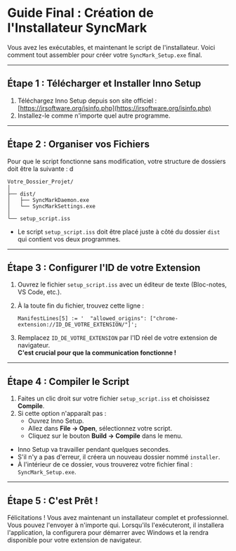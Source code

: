 # Guide Final : Création de l'Installateur SyncMark

Vous avez les exécutables, et maintenant le script de l'installateur. Voici comment tout assembler pour créer votre `SyncMark_Setup.exe` final.

---

## Étape 1 : Télécharger et Installer Inno Setup 

1. Téléchargez Inno Setup depuis son site officiel :  
   [https://jrsoftware.org/isinfo.php](https://jrsoftware.org/isinfo.php)
2. Installez-le comme n'importe quel autre programme.

---

## Étape 2 : Organiser vos Fichiers

Pour que le script fonctionne sans modification, votre structure de dossiers doit être la suivante : 
d
```
Votre_Dossier_Projet/
│
├── dist/
│   ├── SyncMarkDaemon.exe
│   └── SyncMarkSettings.exe
│
└── setup_script.iss
```

- Le script `setup_script.iss` doit être placé juste à côté du dossier `dist` qui contient vos deux programmes.

---

## Étape 3 : Configurer l'ID de votre Extension

1. Ouvrez le fichier `setup_script.iss` avec un éditeur de texte (Bloc-notes, VS Code, etc.).
2. À la toute fin du fichier, trouvez cette ligne :

   ```
   ManifestLines[5] := '  "allowed_origins": ["chrome-extension://ID_DE_VOTRE_EXTENSION/"]';
   ```

3. Remplacez `ID_DE_VOTRE_EXTENSION` par l'ID réel de votre extension de navigateur.  
   **C'est crucial pour que la communication fonctionne !**

---

## Étape 4 : Compiler le Script

1. Faites un clic droit sur votre fichier `setup_script.iss` et choisissez **Compile**.
2. Si cette option n'apparaît pas :
   - Ouvrez Inno Setup.
   - Allez dans **File → Open**, sélectionnez votre script.
   - Cliquez sur le bouton **Build → Compile** dans le menu.

- Inno Setup va travailler pendant quelques secondes.
- S'il n'y a pas d'erreur, il créera un nouveau dossier nommé `installer`.
- À l'intérieur de ce dossier, vous trouverez votre fichier final : `SyncMark_Setup.exe`.

---

## Étape 5 : C'est Prêt !

Félicitations ! Vous avez maintenant un installateur complet et professionnel.  
Vous pouvez l'envoyer à n'importe qui. Lorsqu'ils l'exécuteront, il installera l'application, la configurera pour démarrer avec Windows et la rendra disponible pour votre extension de navigateur.